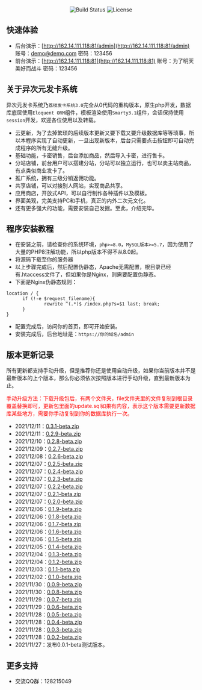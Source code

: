 <br>
<p align="center">
<a><img src="https://travis-ci.org/laravel/framework.svg" alt="Build Status"></a>
<a><img src="https://poser.pugx.org/laravel/framework/license.svg" alt="License"></a>
</p>

## 快速体验
- 后台演示：[http://162.14.111.118:81/admin](http://162.14.111.118:81/admin)  账号：demo@demo.com 密码：123456
- 前台演示：[http://162.14.111.118:81](http://162.14.111.118:81) 账号：为了明天美好而战斗 密码：123456

## 关于异次元发卡系统

异次元发卡系统乃`荔枝发卡系统3.0`完全从0代码的重构版本，原生php开发，数据库底层使用`Eloquent ORM`组件，模板渲染使用`Smarty3.1`组件，会话保持使用`session`开发，欢迎各位使用以及转载。

- 云更新，为了去掉繁琐的后续版本更新又要下载又要升级数据库等等琐事，所以本程序实现了自动更新，一旦出现新版本，后台只需要点击按钮即可自动完成程序的所有无缝升级。
- 基础功能，卡密销售，后台添加商品，然后导入卡密，进行售卡。
- 分站店铺，前台用户可以搭建分站，分站可以独立运行，也可以卖主站商品，有点类似商业发卡了。
- 推广系统，拥有三级分销返佣功能。
- 共享店铺，可以对接别人网站，实现商品共享。
- 应用商店，开放式API，可以自行制作各种插件以及模板。
- 界面美观，完美支持PC和手机，真正的内外二次元文化。
- 还有更多强大的功能，需要安装自己发掘。至此，介绍完毕。

## 程序安装教程

- 在安装之前，请检查你的系统环境，`php>=8.0`，`MySQL版本>=5.7`，因为使用了大量的PHP8注解功能，所以php版本不得不从8.0起。
- 将源码下载至你的服务器
- 以上步骤完成后，然后配置伪静态，Apache无需配置，根目录已经有.htaccess文件了，但如果你是Nginx，则需要配置伪静态。
- 下面是Nginx伪静态规则：
```
location / {
      if (!-e $request_filename){
              rewrite ^(.*)$ /index.php?s=$1 last; break;
      }
}
```
- 配置完成后，访问你的首页，即可开始安装。
- 安装完成后，后台地址是：`https://你的域名/admin`
## 版本更新记录
<p>所有更新都支持手动升级，但是推荐你还是使用自动升级，如果你当前版本并不是最新版本的上个版本，那么你必须依次按照版本进行手动升级，直到最新版本为止。</p>
<p style="color: red;">手动升级方法：下载升级包后，有两个文件夹，file文件夹里的文件复制到根目录覆盖替换即可，更新包里面的update.sql如果有内容，表示这个版本需要更新数据库某些地方，需要你手动复制到你的数据库执行一次。</p>


- 2021/12/11：[0.3.1-beta.zip](https://download.acged.cc/faka/version/0.3.1-beta.zip)
- 2021/12/11：[0.2.9-beta.zip](https://download.acged.cc/faka/version/0.2.9-beta.zip)
- 2021/12/10：[0.2.8-beta.zip](https://download.acged.cc/faka/version/0.2.8-beta.zip)
- 2021/12/09：[0.2.7-beta.zip](https://download.acged.cc/faka/version/0.2.7-beta.zip)
- 2021/12/08：[0.2.6-beta.zip](https://download.acged.cc/faka/version/0.2.6-beta.zip)
- 2021/12/07：[0.2.5-beta.zip](https://download.acged.cc/faka/version/0.2.5-beta.zip)
- 2021/12/07：[0.2.4-beta.zip](https://download.acged.cc/faka/version/0.2.4-beta.zip)
- 2021/12/07：[0.2.3-beta.zip](https://download.acged.cc/faka/version/0.2.3-beta.zip)
- 2021/12/07：[0.2.2-beta.zip](https://download.acged.cc/faka/version/0.2.2-beta.zip)
- 2021/12/07：[0.2.1-beta.zip](https://download.acged.cc/faka/version/0.2.1-beta.zip)
- 2021/12/07：[0.2.0-beta.zip](https://download.acged.cc/faka/version/0.2.0-beta.zip)
- 2021/12/06：[0.1.9-beta.zip](https://download.acged.cc/faka/version/0.1.9-beta.zip)
- 2021/12/06：[0.1.8-beta.zip](https://download.acged.cc/faka/version/0.1.8-beta.zip)
- 2021/12/06：[0.1.7-beta.zip](https://download.acged.cc/faka/version/0.1.7-beta.zip)
- 2021/12/06：[0.1.6-beta.zip](https://download.acged.cc/faka/version/0.1.6-beta.zip)
- 2021/12/06：[0.1.5-beta.zip](https://download.acged.cc/faka/version/0.1.5-beta.zip)
- 2021/12/05：[0.1.4-beta.zip](https://download.acged.cc/faka/version/0.1.4-beta.zip)
- 2021/12/04：[0.1.3-beta.zip](https://download.acged.cc/faka/version/0.1.3-beta.zip)
- 2021/12/04：[0.1.2-beta.zip](https://download.acged.cc/faka/version/0.1.2-beta.zip)
- 2021/12/03：[0.1.1-beta.zip](https://download.acged.cc/faka/version/0.1.1-beta.zip)
- 2021/12/02：[0.1.0-beta.zip](https://download.acged.cc/faka/version/0.1.0-beta.zip)
- 2021/11/30：[0.0.9-beta.zip](https://download.acged.cc/faka/version/0.0.9-beta.zip)
- 2021/11/30：[0.0.8-beta.zip](https://download.acged.cc/faka/version/0.0.8-beta.zip)
- 2021/11/29：[0.0.7-beta.zip](https://download.acged.cc/faka/version/0.0.7-beta.zip)
- 2021/11/29：[0.0.6-beta.zip](https://download.acged.cc/faka/version/0.0.6-beta.zip)
- 2021/11/28：[0.0.5-beta.zip](https://download.acged.cc/faka/version/0.0.5-beta.zip)
- 2021/11/28：[0.0.4-beta.zip](https://download.acged.cc/faka/version/0.0.4-beta.zip)
- 2021/11/28：[0.0.3-beta.zip](https://download.acged.cc/faka/version/0.0.3-beta.zip)
- 2021/11/28：[0.0.2-beta.zip](https://download.acged.cc/faka/version/0.0.2-beta.zip)
- 2021/11/27：发布0.0.1-beta测试版本。
## 更多支持
- 交流QQ群：128215049
